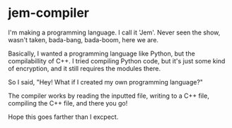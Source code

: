 # jem-compiler
I'm making a programming language. I call it 'Jem'. Never seen the show, wasn't taken, bada-bang, bada-boom, here we are.

Basically, I wanted a programming language like Python, but the compilabillity of C++.
I tried compiling Python code, but it's just some kind of encryption, and it still requires the modules there.

So I said, "Hey! What if I created my own programming language?"

The compiler works by reading the inputted file, writing to a C++ file, compiling the C++ file, and there you go!

Hope this goes farther than I excpect.
